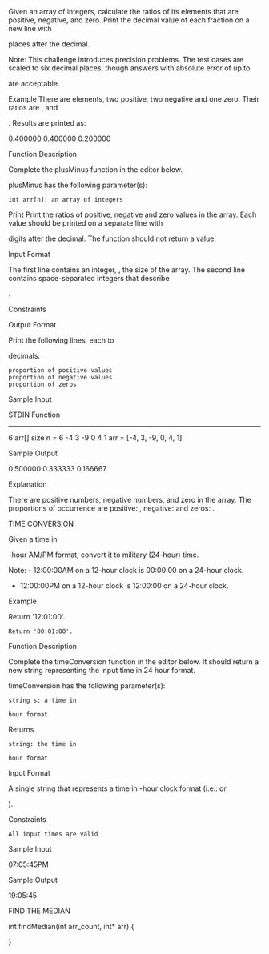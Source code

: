 Given an array of integers, calculate the ratios of its elements that are positive, negative, and zero. Print the decimal value of each fraction on a new line with

places after the decimal.

Note: This challenge introduces precision problems. The test cases are scaled to six decimal places, though answers with absolute error of up to

are acceptable.

Example
There are elements, two positive, two negative and one zero. Their ratios are , and

. Results are printed as:

0.400000
0.400000
0.200000

Function Description

Complete the plusMinus function in the editor below.

plusMinus has the following parameter(s):

    int arr[n]: an array of integers

Print
Print the ratios of positive, negative and zero values in the array. Each value should be printed on a separate line with

digits after the decimal. The function should not return a value.

Input Format

The first line contains an integer,
, the size of the array.
The second line contains space-separated integers that describe

.

Constraints


Output Format

Print the following
lines, each to

decimals:

    proportion of positive values
    proportion of negative values
    proportion of zeros

Sample Input

STDIN           Function
-----           --------
6               arr[] size n = 6
-4 3 -9 0 4 1   arr = [-4, 3, -9, 0, 4, 1]

Sample Output

0.500000
0.333333
0.166667

Explanation

There are
positive numbers, negative numbers, and zero in the array.
The proportions of occurrence are positive: , negative: and zeros: .
    
      

TIME CONVERSION                      

Given a time in

-hour AM/PM format, convert it to military (24-hour) time.

Note: - 12:00:00AM on a 12-hour clock is 00:00:00 on a 24-hour clock.
- 12:00:00PM on a 12-hour clock is 12:00:00 on a 24-hour clock.

Example

Return '12:01:00'.

    Return '00:01:00'.

Function Description

Complete the timeConversion function in the editor below. It should return a new string representing the input time in 24 hour format.

timeConversion has the following parameter(s):

    string s: a time in 

    hour format

Returns

    string: the time in 

    hour format

Input Format

A single string
that represents a time in -hour clock format (i.e.: or

).

Constraints

    All input times are valid

Sample Input

07:05:45PM

Sample Output

19:05:45



FIND THE MEDIAN


int findMedian(int arr_count, int* arr) {

}